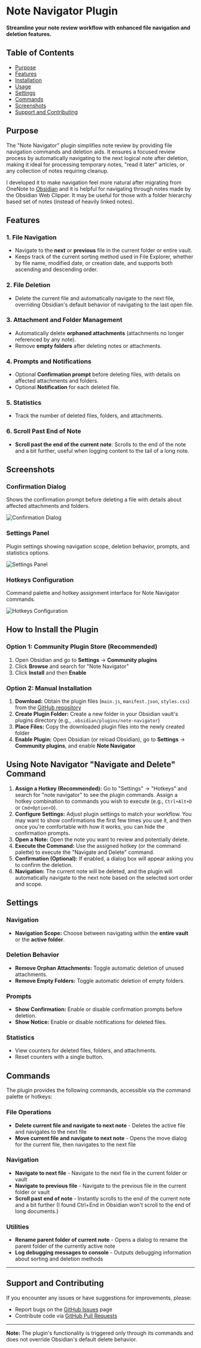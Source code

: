 # Note Navigator Plugin
**Streamline your note review workflow with enhanced file navigation and deletion features.**

## Table of Contents
- [Purpose](#purpose)
- [Features](#features)
- [Installation](#how-to-install-the-plugin)
- [Usage](#using-note-navigator-navigate-and-delete-command)
- [Settings](#settings)
- [Commands](#commands)
- [Screenshots](#screenshots)
- [Support and Contributing](#support-and-contributing)


## Purpose

The "Note Navigator" plugin simplifies note review by providing file navigation commands and deletion aids. It ensures a focused review process by automatically navigating to the next logical note after deletion, making it ideal for processing temporary notes, "read it later" articles, or any collection of notes requiring cleanup.

I developed it to make navigation feel more natural after migrating from OneNote to [Obsidian](https://obsidian.md/) and it is helpful for navigating through notes made by the Obsidian Web Clipper. It may be useful for those with a folder hierarchy based set of notes (instead of heavily linked notes).

## Features

### 1. File Navigation
- Navigate to the **next** or **previous** file in the current folder or entire vault.
- Keeps track of the current sorting method used in File Explorer, whether by file name, modified date, or creation date, and supports both ascending and descending order. 

### 2. File Deletion
- Delete the current file and automatically navigate to the next file, overriding Obsidian's default behavior of navigating to the last open file.

### 3. Attachment and Folder Management
- Automatically delete **orphaned attachments** (attachments no longer referenced by any note).
- Remove **empty folders** after deleting notes or attachments.

### 4. Prompts and Notifications
- Optional **Confirmation prompt** before deleting files, with details on affected attachments and folders.
- Optional **Notification** for each deleted file.

### 5. Statistics
- Track the number of deleted files, folders, and attachments.

### 6. Scroll Past End of Note
- **Scroll past the end of the current note**: Scrolls to the end of the note and a bit further, useful when logging content to the tail of a long note.

## Screenshots

### Confirmation Dialog
Shows the confirmation prompt before deleting a file with details about affected attachments and folders.

![Confirmation Dialog](img-conf-dialog.png)

### Settings Panel
Plugin settings showing navigation scope, deletion behavior, prompts, and statistics options.

![Settings Panel](img-settings-dialog.png)

### Hotkeys Configuration
Command palette and hotkey assignment interface for Note Navigator commands.

![Hotkeys Configuration](img-hotkeys-dialog.png)

## How to Install the Plugin

### Option 1: Community Plugin Store (Recommended)
1. Open Obsidian and go to **Settings** → **Community plugins**
2. Click **Browse** and search for "Note Navigator"
3. Click **Install** and then **Enable**

### Option 2: Manual Installation
1. **Download:** Obtain the plugin files (`main.js`, `manifest.json`, `styles.css`) from the [GitHub repository](https://github.com/mudnug/note-navigator)
2. **Create Plugin Folder:** Create a new folder in your Obsidian vault's plugins directory (e.g., `.obsidian/plugins/note-navigator`)
3. **Place Files:** Copy the downloaded plugin files into the newly created folder
4. **Enable Plugin:** Open Obsidian (or reload Obsidian), go to **Settings** → **Community plugins**, and enable **Note Navigator**

## Using Note Navigator "Navigate and Delete" Command

1. **Assign a Hotkey (Recommended):** Go to "Settings" -> "Hotkeys" and search for "note navigator" to see the plugin commands. Assign a hotkey combination to commands you wish to execute (e.g., `Ctrl+Alt+D` or `Cmd+Option+D`).
2. **Configure Settings:** Adjust plugin settings to match your workflow. You may want to show confirmations the first few times you use it, and then once you're comfortable with how it works, you can hide the confirmation prompts.
3. **Open a Note:** Open the note you want to review and potentially delete.
4. **Execute the Command:** Use the assigned hotkey (or the command palette) to execute the "Navigate and Delete" command.
5. **Confirmation (Optional):** If enabled, a dialog box will appear asking you to confirm the deletion.
6. **Navigation:** The current note will be deleted, and the plugin will automatically navigate to the next note based on the selected sort order and scope.

## Settings

### Navigation
- **Navigation Scope:** Choose between navigating within the **entire vault** or the **active folder**.

### Deletion Behavior
- **Remove Orphan Attachments:** Toggle automatic deletion of unused attachments.
- **Remove Empty Folders:** Toggle automatic deletion of empty folders.

### Prompts
- **Show Confirmation:** Enable or disable confirmation prompts before deletion.
- **Show Notice:** Enable or disable notifications for deleted files.

### Statistics
- View counters for deleted files, folders, and attachments.
- Reset counters with a single button.

## Commands

The plugin provides the following commands, accessible via the command palette or hotkeys:

### File Operations
- **Delete current file and navigate to next note** - Deletes the active file and navigates to the next file
- **Move current file and navigate to next note** - Opens the move dialog for the current file, then navigates to the next file

### Navigation
- **Navigate to next file** - Navigate to the next file in the current folder or vault
- **Navigate to previous file** - Navigate to the previous file in the current folder or vault
- **Scroll past end of note** - Instantly scrolls to the end of the current note and a bit further (I found Ctrl+End in Obsidian won't scroll to the end of long documents.)

### Utilities
- **Rename parent folder of current note** - Opens a dialog to rename the parent folder of the currently active note
- **Log debugging messages to console** - Outputs debugging information about sorting and deletion methods

---

## Support and Contributing

If you encounter any issues or have suggestions for improvements, please:
- Report bugs on the [GitHub Issues](https://github.com/mudnug/note-navigator/issues) page
- Contribute code via [GitHub Pull Requests](https://github.com/mudnug/note-navigator/pulls)

---

**Note:** The plugin's functionality is triggered only through its commands and does not override Obsidian's default delete behavior.

